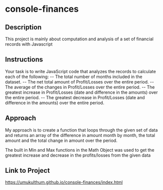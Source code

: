 # console-finances


## Description
This project is mainly about computation and analysis of a set of financial records with Javascript


## Instructions
Your task is to write JavaScript code that analyzes the records to calculate each of the following:
-- The total number of months included in the dataset.
-- The net total amount of Profit/Losses over the entire period.
-- The average of the changes in Profit/Losses over the entire period.
-- The greatest increase in Profit/Losses (date and difference in the amounts) over the entire
period.
-- The greatest decrease in Profit/Losses (date and difference in the amounts) over the entire
period.


## Approach
My approach is to create a function that loops through the given set of data and returns an array of the
difference in amount month by month, the total amount and the total change in amount over the period.

The built in Min and Max functions in the Math Object was used to get the greatest increase and 
decrease in the profits/losses from the given data


## Link to Project
https://umukulthum.github.io/console-finances/index.html
